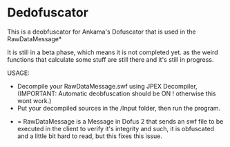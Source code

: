 # Dedofuscator
This is a deobfuscator for Ankama's Dofuscator that is used in the RawDataMessage*

It is still in a beta phase, which means it is not completed yet. as the weird functions that calculate some stuff are still there and it's still in progress.

USAGE:

- Decompile your RawDataMessage.swf using JPEX Decompiler, (IMPORTANT: Automatic deobfuscation should be ON ! otherwise this wont work.)
- Put your decompiled sources in the /Input folder, then run the program.


* = RawDataMessage is a Message in Dofus 2 that sends an swf file to be executed in the client to verify it's integrity and such, it is obfuscated and a little bit hard to read, but this fixes this issue.
